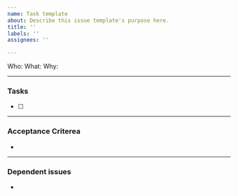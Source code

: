 ```yaml
---
name: Task template
about: Describe this issue template's purpose here.
title: ''
labels: ''
assignees: ''

---
```


Who:
What:
Why:

---

### Tasks

- [ ] 

---

### Acceptance Criterea

-

---

### Dependent issues

-
